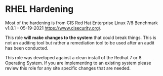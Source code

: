 RHEL Hardening 
======================

Most of the hardening is from CIS Red Hat Enterprise Linux 7/8 Benchmark v1.0.1 - 05-19-2021  https://www.cisecurity.org/.

This role **will make changes to the system** that could break things. This is not an auditing tool but rather a remediation tool to be used after an audit has been conducted.

This role was developed against a clean install of the Redhat 7 or 8 Operating System. 
If you are implementing to an existing system please review this role for any site specific changes that are needed.
